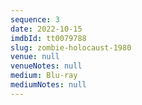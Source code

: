 ```yaml
---
sequence: 3
date: 2022-10-15
imdbId: tt0079788
slug: zombie-holocaust-1980
venue: null
venueNotes: null
medium: Blu-ray
mediumNotes: null
---
```


